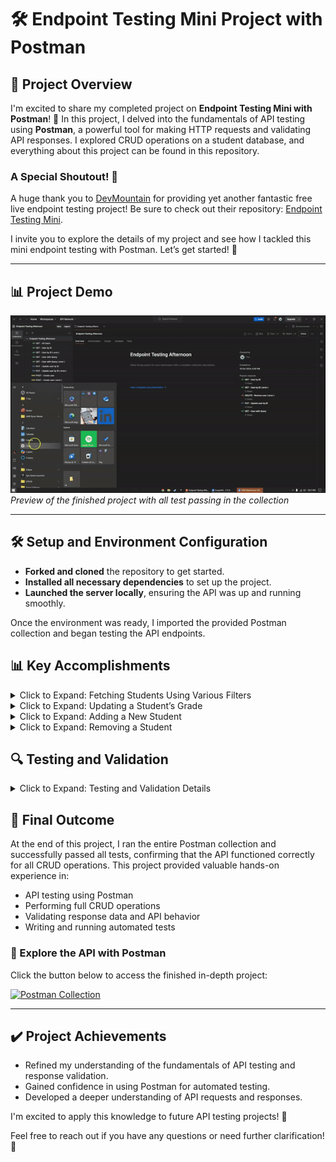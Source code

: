 # 🛠️ Endpoint Testing Mini Project with Postman

## 🌟 Project Overview

I'm excited to share my completed project on **Endpoint Testing Mini with Postman**! 🚀 In this project, I delved into the fundamentals of API testing using **Postman**, a powerful tool for making HTTP requests and validating API responses. I explored CRUD operations on a student database, and everything about this project can be found in this repository.

### A Special Shoutout! 🎉
A huge thank you to [DevMountain](https://github.com/DevMountain) for providing yet another fantastic free live endpoint testing project! Be sure to check out their repository: [Endpoint Testing Mini](https://github.com/DevMountain/endpoint-testing-mini).

I invite you to explore the details of my project and see how I tackled this mini endpoint testing with Postman. Let’s get started! 💪

---

## 📊 Project Demo

![endpoint testing afternoon demo](https://github.com/slangslang/Endpoint-Testing-Afternoon-Project-With-Postman/blob/main/Untitledvideo-ezgif.com-video-to-gif-converter.gif)   
*Preview of the finished project with all test passing in the collection*

---

## 🛠️ Setup and Environment Configuration
- **Forked and cloned** the repository to get started.
- **Installed all necessary dependencies** to set up the project.
- **Launched the server locally**, ensuring the API was up and running smoothly.

Once the environment was ready, I imported the provided Postman collection and began testing the API endpoints.

## 📊 Key Accomplishments

<details>
<summary>Click to Expand: Fetching Students Using Various Filters</summary>

I created and ran tests to fetch students using several filters:
- **By ID**: Retrieved a specific student based on their unique ID.
- **By Email**: Validated fetching students by email.
- **By Name**: Tested retrieving students by name.
- **By Grade**: Confirmed retrieval based on grade level.
- **By Phone**: Filtered students by their phone number.

Each test was successful, demonstrating correct API responses!
</details>

<details>
<summary>Click to Expand: Updating a Student’s Grade</summary>

I tested updating a student’s grade, ensuring the API accurately reflected the change. The new data was confirmed when fetching the student again.
</details>

<details>
<summary>Click to Expand: Adding a New Student</summary>

I tested the **Create** functionality by adding a new student to the system. After sending the request, I verified that the student was properly added and could be fetched.
</details>

<details>
<summary>Click to Expand: Removing a Student</summary>

For the **Delete** operation, I confirmed that after the delete request, the student was no longer available in the database.
</details>

## 🔍 Testing and Validation

<details>
<summary>Click to Expand: Testing and Validation Details</summary>

Throughout the project, I created various tests to ensure the API worked as intended:
- **Status Code Verification**: Validated correct HTTP status codes (e.g., 200 OK, 201 Created).
- **Response Data Validation**: Checked response data for accuracy.
- **API Behavior**: Ensured proper handling of edge cases (e.g., student not found).
</details>

## 🎯 Final Outcome
At the end of this project, I ran the entire Postman collection and successfully passed all tests, confirming that the API functioned correctly for all CRUD operations. This project provided valuable hands-on experience in:
- API testing using Postman
- Performing full CRUD operations
- Validating response data and API behavior
- Writing and running automated tests

### 📡 Explore the API with Postman
Click the button below to access the finished in-depth project:

[![Postman Collection](https://img.shields.io/badge/Postman-Collection-orange?style=for-the-badge&logo=postman)](https://www.postman.com/rodman-1o4fwe9oqcsfx/workspace/endpoint-testing-mini-project/collection/34720226-e4301234-2cf4-4d55-88d2-95184afb7709?action=share&creator=34720226)

---

## ✔️ Project Achievements
- Refined my understanding of the fundamentals of API testing and response validation.
- Gained confidence in using Postman for automated testing.
- Developed a deeper understanding of API requests and responses.

I'm excited to apply this knowledge to future API testing projects! 🎉

Feel free to reach out if you have any questions or need further clarification! 🤝
